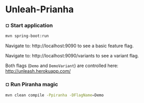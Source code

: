 # Unleah-Prianha 

### ¤ Start application

```sh
mvn spring-boot:run
```

Navigate to: http://localhost:9090 to see a basic feature flag. 

Navigate to: http://localhost:9090/variants to see a variant flag.

Both flags (`Demo` and `DemoVariant`) are controlled here:
http://unleash.herokuapp.com/


### ¤ Run Piranha magic

```sh
mvn clean compile -Ppiranha -DFlagName=Demo
```